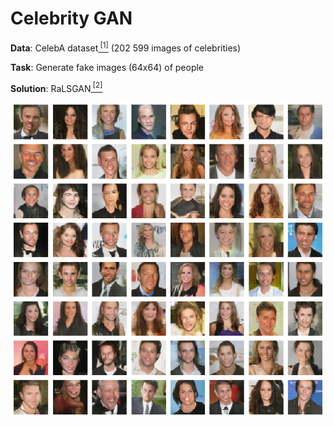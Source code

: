 # Celebrity GAN

__Data__: CelebA dataset[<sup> [1]</sup>](http://mmlab.ie.cuhk.edu.hk/projects/CelebA.html) (202 599 images of celebrities)

__Task__: Generate fake images (64x64) of people

__Solution__: RaLSGAN[<sup> [2]</sup>](https://arxiv.org/abs/1807.00734)

![](example_output.png)
